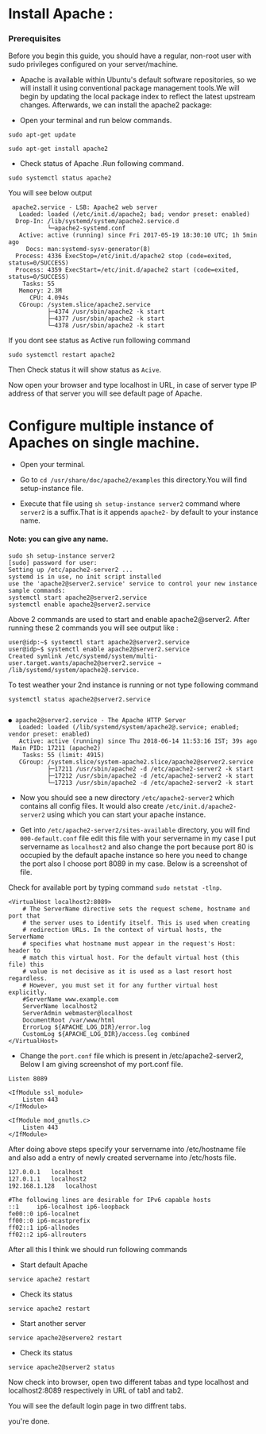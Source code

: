 # Install Apache :

### Prerequisites

Before you begin this guide, you should have a regular, non-root user with sudo privileges configured on your server/machine.


+ Apache is available within Ubuntu's default software repositories, so we will install it using conventional package management tools.We will begin by updating the local package index to reflect the latest upstream changes. Afterwards, we can install the apache2 package:

+ Open your terminal and run below commands.

```sudo apt-get update```


```sudo apt-get install apache2```


+ Check status of Apache .Run following command.

```sudo systemctl status apache2```


You will see below output
```
 apache2.service - LSB: Apache2 web server
   Loaded: loaded (/etc/init.d/apache2; bad; vendor preset: enabled)
  Drop-In: /lib/systemd/system/apache2.service.d
           └─apache2-systemd.conf
   Active: active (running) since Fri 2017-05-19 18:30:10 UTC; 1h 5min ago
     Docs: man:systemd-sysv-generator(8)
  Process: 4336 ExecStop=/etc/init.d/apache2 stop (code=exited, status=0/SUCCESS)
  Process: 4359 ExecStart=/etc/init.d/apache2 start (code=exited, status=0/SUCCESS)
    Tasks: 55
   Memory: 2.3M
      CPU: 4.094s
   CGroup: /system.slice/apache2.service
           ├─4374 /usr/sbin/apache2 -k start
           ├─4377 /usr/sbin/apache2 -k start
           └─4378 /usr/sbin/apache2 -k start
 ```          
 If you dont see status as Active run following command
 
```sudo systemctl restart apache2``` 


Then Check status it will show status as ```Acive```.



Now open your browser and type localhost in URL, in case of server type IP address of that server you will see default page of Apache.


# Configure multiple instance of Apaches on single machine.


+ Open your terminal.

+ Go to ```cd /usr/share/doc/apache2/examples``` this directory.You will find setup-instance file.


+ Execute that file using ```sh setup-instance server2``` command where ```server2``` is a suffix.That is it appends ```apache2-``` by default to your instance name. 

#### Note: you can give any name.


```
sudo sh setup-instance server2
[sudo] password for user: 
Setting up /etc/apache2-server2 ...
systemd is in use, no init script installed
use the 'apache2@server2.service' service to control your new instance
sample commands:
systemctl start apache2@server2.service
systemctl enable apache2@server2.service
```

Above 2 commands are used to start and enable apache2@server2. After running these 2 commands you will see output like :
```
user@idp:~$ systemctl start apache2@server2.service
user@idp~$ systemctl enable apache2@server2.service
Created symlink /etc/systemd/system/multi-user.target.wants/apache2@server2.service → /lib/systemd/system/apache2@.service. 
```

To test weather your 2nd instance is running or not type following command
```
systemctl status apache2@server2.service


● apache2@server2.service - The Apache HTTP Server
   Loaded: loaded (/lib/systemd/system/apache2@.service; enabled; vendor preset: enabled)
   Active: active (running) since Thu 2018-06-14 11:53:16 IST; 39s ago
 Main PID: 17211 (apache2)
    Tasks: 55 (limit: 4915)
   CGroup: /system.slice/system-apache2.slice/apache2@server2.service
           ├─17211 /usr/sbin/apache2 -d /etc/apache2-server2 -k start
           ├─17212 /usr/sbin/apache2 -d /etc/apache2-server2 -k start
           └─17213 /usr/sbin/apache2 -d /etc/apache2-server2 -k start 
```

+ Now you should see a new directory ```/etc/apache2-server2``` which contains all config files. It would also create ```/etc/init.d/apache2-server2``` using which you can start your apache instance.

+ Get into ```/etc/apache2-server2/sites-available``` directory, you will find ```000-default.conf``` file edit this file with your servername in my case I put servername as ```localhost2``` and also change the port because port 80 is occupied by the default apache instance so here you need to change the port also I choose port 8089 in my case. Below is a screenshot of file.


Check for available port by typing command  ```sudo netstat -tlnp```.


```
<VirtualHost localhost2:8089>
	# The ServerName directive sets the request scheme, hostname and port that
	# the server uses to identify itself. This is used when creating
	# redirection URLs. In the context of virtual hosts, the ServerName
	# specifies what hostname must appear in the request's Host: header to
	# match this virtual host. For the default virtual host (this file) this
	# value is not decisive as it is used as a last resort host regardless.
	# However, you must set it for any further virtual host explicitly.
	#ServerName www.example.com
	ServerName localhost2 
	ServerAdmin webmaster@localhost
	DocumentRoot /var/www/html
	ErrorLog ${APACHE_LOG_DIR}/error.log
	CustomLog ${APACHE_LOG_DIR}/access.log combined
</VirtualHost>
```


+ Change the ```port.conf``` file which is present in /etc/apache2-server2, Below I am giving screenshot of my port.conf file.


```
Listen 8089

<IfModule ssl_module>
	Listen 443
</IfModule>

<IfModule mod_gnutls.c>
	Listen 443
</IfModule>

```


After doing above steps specify your servername into /etc/hostname file and also add a entry of newly created servername into /etc/hosts file.


```
127.0.0.1	localhost
127.0.1.1	localhost2
192.168.1.128	localhost

#The following lines are desirable for IPv6 capable hosts
::1     ip6-localhost ip6-loopback
fe00::0 ip6-localnet
ff00::0 ip6-mcastprefix
ff02::1 ip6-allnodes
ff02::2 ip6-allrouters
```

After all this I think we should run following commands

+ Start default Apache 

```service apache2 restart```


+ Check its status 


```service apache2 restart```


+ Start another server


```service apache2@servere2 restart```


+ Check its status


```service apache2@server2 status```


Now check into browser, open two different tabas and type localhost and localhost2:8089 respectively in URL of tab1 and tab2.

You will see the default login page in two diffrent tabs.

you're done.
